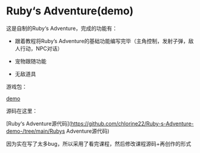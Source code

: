 # Ruby‘s Adventure(demo)

这是自制的Ruby‘s Adventure，完成的功能有：

* 跟着教程将Ruby’s Adventure的基础功能编写完毕（主角控制，发射子弹，敌人行动，NPC对话）

* 宠物跟随功能

* 无敌道具

游戏包：

[demo](https://github.com/chlorine22/Ruby-s-Adventure-demo-/tree/main/demo)

源码在这里：

[Ruby‘s Adventure源代码](https://github.com/chlorine22/Ruby-s-Adventure-demo-/tree/main/Rubys Adventure源代码)

因为实在写了太多bug，所以采用了看完课程，然后修改课程源码+再创作的形式